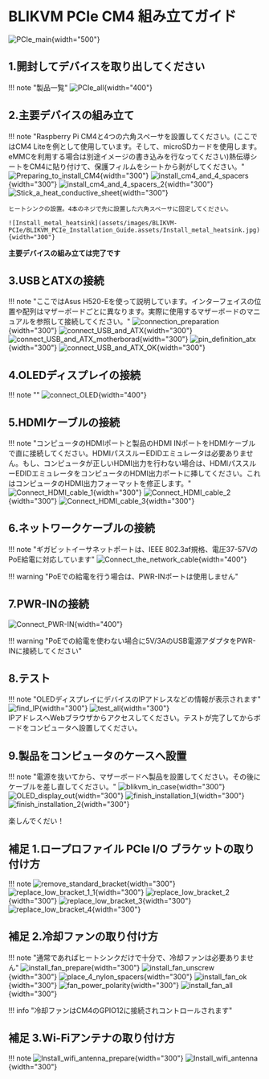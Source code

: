 # BLIKVM PCIe CM4 組み立てガイド

![PCIe_main](assets/images/BLIKVM-PCIe/BLIKVM_PCIe_Installation_Guide.assets/PCIe_main.jpg){width="500"}
## **1.開封してデバイスを取り出してください**
!!! note "製品一覧"
    ![PCIe_all](assets/images/BLIKVM-PCIe/BLIKVM_PCIe_Installation_Guide.assets/PCIe_all.jpg){width="400"}

## **2.主要デバイスの組み立て**
!!! note "Raspberry Pi CM4と4つの六角スペーサを設置してください。(ここではCM4 Liteを例として使用しています。そして、microSDカードを使用します。eMMCを利用する場合は別途イメージの書き込みを行なってください)熱伝導シートをCM4に貼り付けて、保護フィルムをシートから剥がしてください。"
    ![Preparing_to_install_CM4](assets/images/BLIKVM-PCIe/BLIKVM_PCIe_Installation_Guide.assets/Preparing_to_install_CM4.jpg){width="300"}
    ![install_cm4_and_4_spacers](assets/images/BLIKVM-PCIe/BLIKVM_PCIe_Installation_Guide.assets/install_cm4_and_4_spacers.jpg){width="300"}
    ![install_cm4_and_4_spacers_2](assets/images/BLIKVM-PCIe/BLIKVM_PCIe_Installation_Guide.assets/install_cm4_and_4_spacers_2.jpg){width="300"}
    ![Stick_a_heat_conductive_sheet](assets/images/BLIKVM-PCIe/BLIKVM_PCIe_Installation_Guide.assets/Stick_a_heat_conductive_sheet.jpg){width="300"}   

    ヒートシンクの設置。4本のネジで先に設置した六角スペーサに固定してください。

    ![Install_metal_heatsink](assets/images/BLIKVM-PCIe/BLIKVM_PCIe_Installation_Guide.assets/Install_metal_heatsink.jpg){width="300"}

**主要デバイスの組み立ては完了です**

## **3.USBとATXの接続**
!!! note "ここではAsus H520-Eを使って説明しています。インターフェイスの位置や配列はマザーボードごとに異なります。実際に使用するマザーボードのマニュアルを参照して接続してください。"
    ![connection_preparation](assets/images/BLIKVM-PCIe/BLIKVM_PCIe_Installation_Guide.assets/connection_preparation.jpg){width="300"}
    ![connect_USB_and_ATX](assets/images/BLIKVM-PCIe/BLIKVM_PCIe_Installation_Guide.assets/connect_USB_and_ATX.jpg){width="300"}
    ![connect_USB_and_ATX_motherborad](assets/images/BLIKVM-PCIe/BLIKVM_PCIe_Installation_Guide.assets/connect_USB_and_ATX_motherborad-165941489982915.jpg){width="300"}
    ![pin_definition_atx](assets/images/BLIKVM-PCIe/BLIKVM_PCIe_Installation_Guide.assets/pin_definition_atx.jpg){width="300"}
    ![connect_USB_and_ATX_OK](assets/images/BLIKVM-PCIe/BLIKVM_PCIe_Installation_Guide.assets/connect_USB_and_ATX_OK.jpg){width="300"}

## **4.OLEDディスプレイの接続**
!!! note ""
    ![connect_OLED](assets/images/BLIKVM-PCIe/BLIKVM_PCIe_Installation_Guide.assets/connect_OLED.jpg){width="400"}

## **5.HDMIケーブルの接続**
!!! note "コンピュータのHDMIポートと製品のHDMI INポートをHDMIケーブルで直に接続してください。HDMIパススルーEDIDエミュレータは必要ありません。もし、コンピュータが正しいHDMI出力を行わない場合は、HDMIパススルーEDIDエミュレータをコンピュータのHDMI出力ポートに挿してください。これはコンピュータのHDMI出力フォーマットを修正します。"
    ![Connect_HDMI_cable_1](assets/images/BLIKVM-PCIe/BLIKVM_PCIe_Installation_Guide.assets/Connect_HDMI_cable_1.jpg){width="300"}
    ![Connect_HDMI_cable_2](assets/images/BLIKVM-PCIe/BLIKVM_PCIe_Installation_Guide.assets/Connect_HDMI_cable_2.jpg){width="300"}
    ![Connect_HDMI_cable_3](assets/images/BLIKVM-PCIe/BLIKVM_PCIe_Installation_Guide.assets/Connect_HDMI_cable_3.jpg){width="300"}

## **6.ネットワークケーブルの接続**
!!! note "ギガビットイーサネットポートは、IEEE 802.3af規格、電圧37-57VのPoE給電に対応しています"
    ![Connect_the_network_cable](assets/images/BLIKVM-PCIe/BLIKVM_PCIe_Installation_Guide.assets/Connect_the_network_cable.jpg){width="400"}

!!! warning "PoEでの給電を行う場合は、PWR-INポートは使用しません"

## **7.PWR-INの接続**

![Connect_PWR-IN](assets/images/BLIKVM-PCIe/BLIKVM_PCIe_Installation_Guide.assets/Connect_PWR-IN.jpg){width="400"}

!!! warning "PoEでの給電を使わない場合に5V/3AのUSB電源アダプタをPWR-INに接続してください"

## **8.テスト**

!!! note "OLEDディスプレイにデバイスのIPアドレスなどの情報が表示されます"
    ![find_IP](assets/images/BLIKVM-PCIe/BLIKVM_PCIe_Installation_Guide.assets/find_IP.jpg){width="300"}
    ![test_all](assets/images/BLIKVM-PCIe/BLIKVM_PCIe_Installation_Guide.assets/test_all.jpg){width="300"}  
    IPアドレスへWebブラウザからアクセスしてください。テストが完了してからボードをコンピュータへ設置してください。

## **9.製品をコンピュータのケースへ設置**

!!! note "電源を抜いてから、マザーボードへ製品を設置してください。その後にケーブルを差し直してください。"
    ![blikvm_in_case](assets/images/BLIKVM-PCIe/BLIKVM_PCIe_Installation_Guide.assets/blikvm_in_case.jpg){width="300"}
    ![OLED_display_out](assets/images/BLIKVM-PCIe/BLIKVM_PCIe_Installation_Guide.assets/OLED_display_out.jpg){width="300"}
    ![finish_installation_1](assets/images/BLIKVM-PCIe/BLIKVM_PCIe_Installation_Guide.assets/finish_installation_1.jpg){width="300"}
    ![finish_installation_2](assets/images/BLIKVM-PCIe/BLIKVM_PCIe_Installation_Guide.assets/finish_installation_2.jpg){width="300"}

楽しんでくだい！

## **補足 1.ロープロファイル PCIe I/O ブラケットの取り付け方**
!!! note
    ![remove_standard_bracket](assets/images/BLIKVM-PCIe/BLIKVM_PCIe_Installation_Guide.assets/remove_standard_bracket.jpg){width="300"}
    ![replace_low_bracket_1_1](assets/images/BLIKVM-PCIe/BLIKVM_PCIe_Installation_Guide.assets/replace_low_bracket_1_1.jpg){width="300"}
    ![replace_low_bracket_2](assets/images/BLIKVM-PCIe/BLIKVM_PCIe_Installation_Guide.assets/replace_low_bracket_2.jpg){width="300"}
    ![replace_low_bracket_3](assets/images/BLIKVM-PCIe/BLIKVM_PCIe_Installation_Guide.assets/replace_low_bracket_3.jpg){width="300"}
    ![replace_low_bracket_4](assets/images/BLIKVM-PCIe/BLIKVM_PCIe_Installation_Guide.assets/replace_low_bracket_4.jpg){width="300"}

## **補足 2.冷却ファンの取り付け方**

!!! note "通常であればヒートシンクだけで十分で、冷却ファンは必要ありません"
    ![install_fan_prepare](assets/images/BLIKVM-PCIe/BLIKVM_PCIe_Installation_Guide.assets/install_fan_prepare.jpg){width="300"}
    ![install_fan_unscrew](assets/images/BLIKVM-PCIe/BLIKVM_PCIe_Installation_Guide.assets/install_fan_unscrew.jpg){width="300"}
    ![place_4_nylon_spacers](assets/images/BLIKVM-PCIe/BLIKVM_PCIe_Installation_Guide.assets/place_4_nylon_spacers.jpg){width="300"}
    ![install_fan_ok](assets/images/BLIKVM-PCIe/BLIKVM_PCIe_Installation_Guide.assets/install_fan_ok.jpg){width="300"}
    ![fan_power_polarity](assets/images/BLIKVM-PCIe/BLIKVM_PCIe_Installation_Guide.assets/fan_power_polarity.jpg){width="300"}
    ![install_fan_all](assets/images/BLIKVM-PCIe/BLIKVM_PCIe_Installation_Guide.assets/install_fan_all.jpg){width="300"}  

!!! info "冷却ファンはCM4のGPIO12に接続されコントロールされます"

## **補足 3.Wi-Fiアンテナの取り付け方**
!!! note
    ![Install_wifi_antenna_prepare](assets/images/BLIKVM-PCIe/BLIKVM_PCIe_Installation_Guide.assets/Install_wifi_antenna_prepare.jpg){width="300"}
    ![Install_wifi_antenna](assets/images/BLIKVM-PCIe/BLIKVM_PCIe_Installation_Guide.assets/Install_wifi_antenna.jpg){width="300"}
